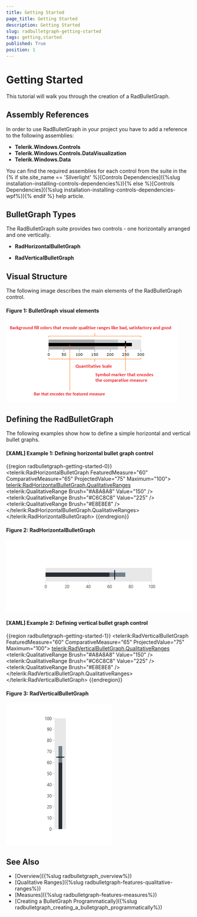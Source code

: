```yaml
---
title: Getting Started
page_title: Getting Started
description: Getting Started
slug: radbulletgraph-getting-started
tags: getting,started
published: True
position: 1
---
```


# Getting Started

This tutorial will walk you through the creation of a RadBulletGraph.

## Assembly References
 
In order to use RadBulletGraph in your project you have to add a reference to the following assemblies:
* __Telerik.Windows.Controls__
* __Telerik.Windows.Controls.DataVisualization__ 
* __Telerik.Windows.Data__

You can find the required assemblies for each control from the suite in the {% if site.site_name == 'Silverlight' %}[Controls Dependencies]({%slug installation-installing-controls-dependencies%}){% else %}[Controls Dependencies]({%slug installation-installing-controls-dependencies-wpf%}){% endif %} help article.

## BulletGraph Types

The RadBulletGraph suite provides two controls - one horizontally arranged and one vertically.

* __RadHorizontalBulletGraph__

* __RadVerticalBulletGraph__

## Visual Structure

The following image describes the main elements of the RadBulletGraph control.

#### __Figure 1: BulletGraph visual elements__
![](images/radbulletgraphelements.png)

## Defining the RadBulletGraph

The following examples show how to define a simple horizontal and vertical bullet graphs.

#### __[XAML] Example 1: Defining horizontal bullet graph control__
{{region radbulletgraph-getting-started-0}}
	<telerik:RadHorizontalBulletGraph FeaturedMeasure="60"
									  ComparativeMeasure="65" 
									  ProjectedValue="75"
									  Maximum="100">
		<telerik:RadHorizontalBulletGraph.QualitativeRanges>
			<telerik:QualitativeRange Brush="#A8A8A8" Value="150" />
			<telerik:QualitativeRange Brush="#C6C8C8" Value="225" />
			<telerik:QualitativeRange Brush="#E8E8E8" />
		</telerik:RadHorizontalBulletGraph.QualitativeRanges>
	</telerik:RadHorizontalBulletGraph>
{{endregion}}

#### __Figure 2: RadHorizontalBulletGraph__
![](images/radbulletgraph_getting_started_0.png)

#### __[XAML] Example 2: Defining vertical bullet graph control__
{{region radbulletgraph-getting-started-1}}
	<telerik:RadVerticalBulletGraph FeaturedMeasure="60" 
									ComparativeMeasure="65" 
									ProjectedValue="75"
									Maximum="100">
		<telerik:RadVerticalBulletGraph.QualitativeRanges>
			<telerik:QualitativeRange Brush="#A8A8A8" Value="150" />
			<telerik:QualitativeRange Brush="#C6C8C8" Value="225" />
			<telerik:QualitativeRange Brush="#E8E8E8" />
		</telerik:RadVerticalBulletGraph.QualitativeRanges>
	</telerik:RadVerticalBulletGraph>
{{endregion}}

#### __Figure 3: RadVerticalBulletGraph__
![](images/radbulletgraph_getting_started_1.png)

## See Also
* [Overview]({%slug radbulletgraph_overview%})
* [Qualitative Ranges]({%slug radbulletgraph-features-qualitative-ranges%})
* [Measures]({%slug radbulletgraph-features-measures%})
* [Creating a BulletGraph Programmatically]({%slug radbulletgraph_creating_a_bulletgraph_programmatically%})
